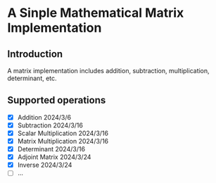# A Sinple Mathematical Matrix Implementation

## Introduction

A matrix implementation includes addition, subtraction, multiplication, determinant, etc.

## Supported operations

 - [x] Addition  2024/3/6
 - [x] Subtraction  2024/3/16
 - [x] Scalar Multiplication  2024/3/16
 - [x] Matrix Multiplication  2024/3/16
 - [x] Determinant  2024/3/16
 - [x] Adjoint Matrix 2024/3/24
 - [x] Inverse 2024/3/24
 - [ ] ...
